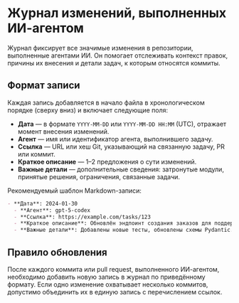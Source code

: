# Журнал изменений, выполненных ИИ-агентом

Журнал фиксирует все значимые изменения в репозитории, выполненные агентами ИИ. Он помогает отслеживать контекст правок, причины их внесения и детали задач, к которым относятся коммиты.

## Формат записи

Каждая запись добавляется в начало файла в хронологическом порядке (сверху вниз) и включает следующие поля:

- **Дата** — в формате `YYYY-MM-DD` или `YYYY-MM-DD HH:MM` (UTC), отражает момент внесения изменений.
- **Агент** — имя или идентификатор агента, выполнившего задачу.
- **Ссылка** — URL или хеш Git, указывающий на связанную задачу, PR или коммит.
- **Краткое описание** — 1–2 предложения о сути изменений.
- **Важные детали** — дополнительные сведения: затронутые модули, принятые решения, ограничения, связанные задачи.

Рекомендуемый шаблон Markdown-записи:

```markdown
- **Дата**: 2024-01-30
  - **Агент**: gpt-5-codex
  - **Ссылка**: https://example.com/tasks/123
  - **Краткое описание**: Обновлён эндпоинт создания заказов для поддержки купонов.
  - **Важные детали**: Добавлены новые тесты, обновлены схемы Pydantic.
```

## Правило обновления

После каждого коммита или pull request, выполненного ИИ-агентом, необходимо добавить новую запись в журнал по приведённому формату. Если одно изменение охватывает несколько коммитов, допустимо объединить их в единую запись с перечислением ссылок.